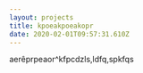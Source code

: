 ```yaml
---
layout: projects
title: kpoeakpoeakopr
date: 2020-02-01T09:57:31.610Z
---
```

aerêprpeaor^kfpcdzls,ldfq,spkfqs
